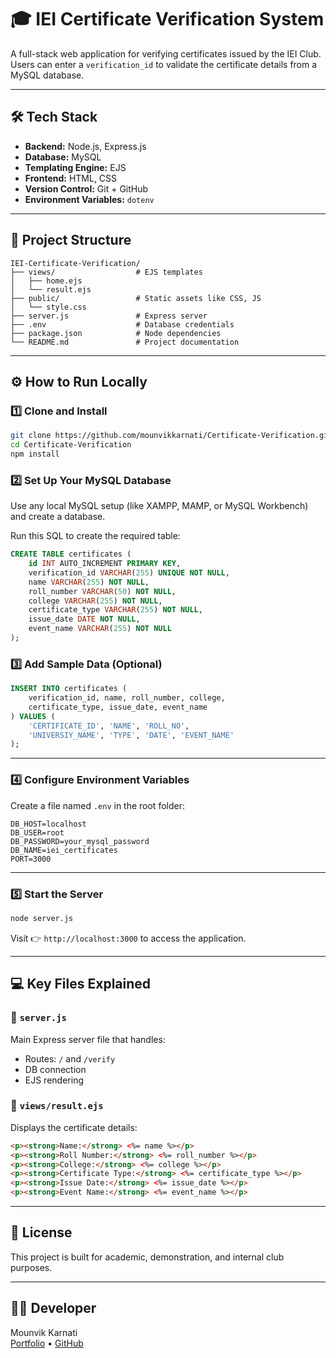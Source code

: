 # 🎓 IEI Certificate Verification System

A full-stack web application for verifying certificates issued by the IEI Club. Users can enter a `verification_id` to validate the certificate details from a MySQL database.

---

## 🛠️ Tech Stack

- **Backend:** Node.js, Express.js  
- **Database:** MySQL  
- **Templating Engine:** EJS  
- **Frontend:** HTML, CSS  
- **Version Control:** Git + GitHub  
- **Environment Variables:** `dotenv`

---

## 📂 Project Structure

```
IEI-Certificate-Verification/
├── views/                  # EJS templates
│   ├── home.ejs
│   └── result.ejs
├── public/                 # Static assets like CSS, JS
│   └── style.css
├── server.js               # Express server
├── .env                    # Database credentials
├── package.json            # Node dependencies
└── README.md               # Project documentation
```

---

## ⚙️ How to Run Locally

### 1️⃣ Clone and Install

```bash
git clone https://github.com/mounvikkarnati/Certificate-Verification.git
cd Certificate-Verification
npm install
```

### 2️⃣ Set Up Your MySQL Database

Use any local MySQL setup (like XAMPP, MAMP, or MySQL Workbench) and create a database.

Run this SQL to create the required table:

```sql
CREATE TABLE certificates (
    id INT AUTO_INCREMENT PRIMARY KEY,
    verification_id VARCHAR(255) UNIQUE NOT NULL,
    name VARCHAR(255) NOT NULL,
    roll_number VARCHAR(50) NOT NULL,
    college VARCHAR(255) NOT NULL,
    certificate_type VARCHAR(255) NOT NULL,
    issue_date DATE NOT NULL,
    event_name VARCHAR(255) NOT NULL
);
```

### 3️⃣ Add Sample Data (Optional)

```sql
INSERT INTO certificates (
    verification_id, name, roll_number, college,
    certificate_type, issue_date, event_name
) VALUES (
    'CERTIFICATE_ID', 'NAME', 'ROLL_NO',
    'UNIVERSIY_NAME', 'TYPE', 'DATE', 'EVENT_NAME'
);
```

---

### 4️⃣ Configure Environment Variables

Create a file named `.env` in the root folder:

```env
DB_HOST=localhost
DB_USER=root
DB_PASSWORD=your_mysql_password
DB_NAME=iei_certificates
PORT=3000
```

---

### 5️⃣ Start the Server

```bash
node server.js
```

Visit 👉 `http://localhost:3000` to access the application.

---

## 💻 Key Files Explained

### 🔹 `server.js`

Main Express server file that handles:
- Routes: `/` and `/verify`
- DB connection
- EJS rendering

### 🔹 `views/result.ejs`

Displays the certificate details:

```html
<p><strong>Name:</strong> <%= name %></p>
<p><strong>Roll Number:</strong> <%= roll_number %></p>
<p><strong>College:</strong> <%= college %></p>
<p><strong>Certificate Type:</strong> <%= certificate_type %></p>
<p><strong>Issue Date:</strong> <%= issue_date %></p>
<p><strong>Event Name:</strong> <%= event_name %></p>
```

---


## 📃 License

This project is built for academic, demonstration, and internal club purposes.

---

## 👨‍💻 Developer

Mounvik Karnati  
[Portfolio](https://mounvikkarnati.github.io/My-Portfolio/) • [GitHub](https://github.com/mounvikkarnati)